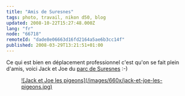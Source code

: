 ```yaml
---
title: "Amis de Suresnes"
tags: photo, travail, nikon d50, blog
updated: 2008-10-22T15:27:48.000Z
lang: "fr"
node: "66718"
remoteId: "dade8e06663d16fd2164a5ae6b3cc14f"
published: 2008-03-29T13:21:51+01:00
---
```


Ce qui est bien en déplacement professionnel c'est qu'on se fait plein d'amis, voici Jack et Joe du [parc de Suresnes](http://maps.google.fr/maps?f=q&amp;hl=fr&amp;geocode=&amp;q=suresnes&amp;ie=UTF8&amp;ll=48.864327,2.225665&amp;spn=0.004094,0.009141&amp;t=h&amp;z=17) :-)

<figure class="object-center"><a href="/images/jack-et-joe-les-pigeons.jpg">![Jack et Joe les pigeons](/images/660x/jack-et-joe-les-pigeons.jpg)
</a></figure>

